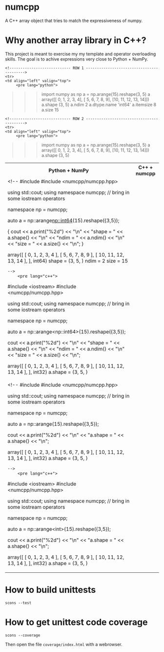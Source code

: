 numcpp
======

A C++ array object that tries to match the expressiveness of numpy.


Why another array library in C++?
=================================

This project is meant to exercise my my template and operator overloading skills.  The goal
is to achive expressions very close to Python + NumPy.

<table>
    <tr>
        <th>Python + NumPy</th>
        <th>C++ + numcpp</th>
    </tr>

    <!---------------------------- ROW 1 ------------------------------------------>
    <tr>
    <td align="left" valign="top">
         <pre lang="python">
>>> import numpy as np
>>> a = np.arange(15).reshape(3, 5)
>>> a
array([[ 0,  1,  2,  3,  4],
       [ 5,  6,  7,  8,  9],
       [10, 11, 12, 13, 14]])
>>> a.shape
(3, 5)
>>> a.ndim
2
>>> a.dtype.name
'int64'
>>> a.itemsize
8
>>> a.size
15
         </pre>
    </td>
    <td align="left" valign="top">
    <!--
#include <iostream>
#include <numcpp/numcpp.hpp>

using std::cout;
using namespace numcpp; // bring in some iostream operators

namespace np = numcpp;

auto a = np::arange<np::int64>(15).reshape({3,5});

{
cout
    << a.print("%2d")          << "\n"
    << "shape = " << a.shape() << "\n"
    << "ndim  = " << a.ndim()  << "\n"
    << "size  = " << a.size()  << "\n";
}

array([
    [  0,  1,  2,  3,  4 ],
    [  5,  6,  7,  8,  9 ],
    [ 10, 11, 12, 13, 14 ],
], int64)
shape = (3, 5, )
ndim  = 2
size  = 15


    -->
        <pre lang="c++">
#include &lt;iostream&gt;
#include &lt;numcpp/numcpp.hpp&gt;

using std::cout;
using namespace numcpp; // bring in some iostream operators

namespace np = numcpp;

auto a = np::arange&lt;np::int64&gt;(15).reshape({3,5});

cout
    &lt;&lt; a.print(&quot;%2d&quot;)          &lt;&lt; &quot;\n&quot;
    &lt;&lt; &quot;shape = &quot; &lt;&lt; a.shape() &lt;&lt; &quot;\n&quot;
    &lt;&lt; &quot;ndim  = &quot; &lt;&lt; a.ndim()  &lt;&lt; &quot;\n&quot;
    &lt;&lt; &quot;size  = &quot; &lt;&lt; a.size()  &lt;&lt; &quot;\n&quot;;

array([
    [  0,  1,  2,  3,  4 ],
    [  5,  6,  7,  8,  9 ],
    [ 10, 11, 12, 13, 14 ],
], int32)
a.shape = (3, 5, )
        </pre>
    </td>
    </tr>

    <!---------------------------- ROW 2 ------------------------------------------>
    <tr>
    <td align="left" valign="top">
         <pre lang="python">
>>> import numpy as np
>>> a = np.arange(15).reshape(3, 5)
>>> a
array([[ 0,  1,  2,  3,  4],
       [ 5,  6,  7,  8,  9],
       [10, 11, 12, 13, 14]])
>>> a.shape
(3, 5)
         </pre>
    </td>
    <td align="left" valign="top">
    <!--
#include <iostream>
#include <numcpp/numcpp.hpp>

using std::cout;
using namespace numcpp; // bring in some iostream operators

namespace np = numcpp;

auto a = np::arange<int>(15).reshape({3,5});

cout << a.print("%2d") << "\n" << "a.shape = " << a.shape() << "\n";

array([
    [  0,  1,  2,  3,  4 ],
    [  5,  6,  7,  8,  9 ],
    [ 10, 11, 12, 13, 14 ],
], int32)
a.shape = (3, 5, )

    -->
        <pre lang="c++">
#include &lt;iostream&gt;
#include &lt;numcpp/numcpp.hpp&gt;

using std::cout;
using namespace numcpp; // bring in some iostream operators

namespace np = numcpp;

auto a = np::arange&lt;int&gt;(15).reshape({3,5});

cout &lt;&lt; a.print(&quot;%2d&quot;) &lt;&lt; &quot;\n&quot; &lt;&lt; &quot;a.shape = &quot; &lt;&lt; a.shape() &lt;&lt; &quot;\n&quot;;

array([
    [  0,  1,  2,  3,  4 ],
    [  5,  6,  7,  8,  9 ],
    [ 10, 11, 12, 13, 14 ],
], int32)
a.shape = (3, 5, )
        </pre>
    </td>
    </tr>




</table>


How to build unittests
======================

`scons --test`


How to get unittest code coverage
=================================

`scons --coverage`

Then open the file `coverage/index.html` with a webrowser.
